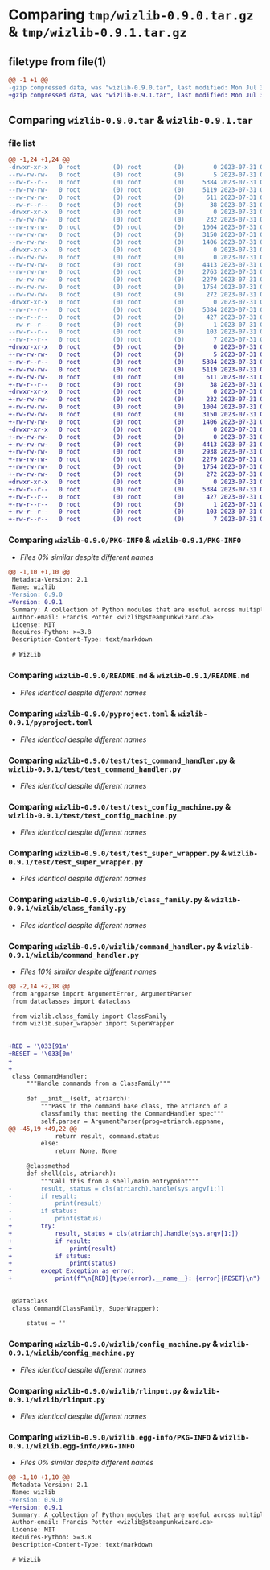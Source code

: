 # Comparing `tmp/wizlib-0.9.0.tar.gz` & `tmp/wizlib-0.9.1.tar.gz`

## filetype from file(1)

```diff
@@ -1 +1 @@
-gzip compressed data, was "wizlib-0.9.0.tar", last modified: Mon Jul 31 01:10:39 2023, max compression
+gzip compressed data, was "wizlib-0.9.1.tar", last modified: Mon Jul 31 01:50:17 2023, max compression
```

## Comparing `wizlib-0.9.0.tar` & `wizlib-0.9.1.tar`

### file list

```diff
@@ -1,24 +1,24 @@
-drwxr-xr-x   0 root         (0) root         (0)        0 2023-07-31 01:10:39.463452 wizlib-0.9.0/
--rw-rw-rw-   0 root         (0) root         (0)        5 2023-07-31 01:09:48.000000 wizlib-0.9.0/.version
--rw-r--r--   0 root         (0) root         (0)     5384 2023-07-31 01:10:39.463452 wizlib-0.9.0/PKG-INFO
--rw-rw-rw-   0 root         (0) root         (0)     5119 2023-07-31 01:10:30.000000 wizlib-0.9.0/README.md
--rw-rw-rw-   0 root         (0) root         (0)      611 2023-07-31 01:10:30.000000 wizlib-0.9.0/pyproject.toml
--rw-r--r--   0 root         (0) root         (0)       38 2023-07-31 01:10:39.463452 wizlib-0.9.0/setup.cfg
-drwxr-xr-x   0 root         (0) root         (0)        0 2023-07-31 01:10:39.460452 wizlib-0.9.0/test/
--rw-rw-rw-   0 root         (0) root         (0)      232 2023-07-31 01:10:30.000000 wizlib-0.9.0/test/test_class_family.py
--rw-rw-rw-   0 root         (0) root         (0)     1004 2023-07-31 01:10:30.000000 wizlib-0.9.0/test/test_command_handler.py
--rw-rw-rw-   0 root         (0) root         (0)     3150 2023-07-31 01:10:30.000000 wizlib-0.9.0/test/test_config_machine.py
--rw-rw-rw-   0 root         (0) root         (0)     1406 2023-07-31 01:10:30.000000 wizlib-0.9.0/test/test_super_wrapper.py
-drwxr-xr-x   0 root         (0) root         (0)        0 2023-07-31 01:10:39.461452 wizlib-0.9.0/wizlib/
--rw-rw-rw-   0 root         (0) root         (0)        0 2023-07-31 01:10:30.000000 wizlib-0.9.0/wizlib/__init__.py
--rw-rw-rw-   0 root         (0) root         (0)     4413 2023-07-31 01:10:30.000000 wizlib-0.9.0/wizlib/class_family.py
--rw-rw-rw-   0 root         (0) root         (0)     2763 2023-07-31 01:10:30.000000 wizlib-0.9.0/wizlib/command_handler.py
--rw-rw-rw-   0 root         (0) root         (0)     2279 2023-07-31 01:10:30.000000 wizlib-0.9.0/wizlib/config_machine.py
--rw-rw-rw-   0 root         (0) root         (0)     1754 2023-07-31 01:10:30.000000 wizlib-0.9.0/wizlib/rlinput.py
--rw-rw-rw-   0 root         (0) root         (0)      272 2023-07-31 01:10:30.000000 wizlib-0.9.0/wizlib/super_wrapper.py
-drwxr-xr-x   0 root         (0) root         (0)        0 2023-07-31 01:10:39.462452 wizlib-0.9.0/wizlib.egg-info/
--rw-r--r--   0 root         (0) root         (0)     5384 2023-07-31 01:10:39.000000 wizlib-0.9.0/wizlib.egg-info/PKG-INFO
--rw-r--r--   0 root         (0) root         (0)      427 2023-07-31 01:10:39.000000 wizlib-0.9.0/wizlib.egg-info/SOURCES.txt
--rw-r--r--   0 root         (0) root         (0)        1 2023-07-31 01:10:39.000000 wizlib-0.9.0/wizlib.egg-info/dependency_links.txt
--rw-r--r--   0 root         (0) root         (0)      103 2023-07-31 01:10:39.000000 wizlib-0.9.0/wizlib.egg-info/requires.txt
--rw-r--r--   0 root         (0) root         (0)        7 2023-07-31 01:10:39.000000 wizlib-0.9.0/wizlib.egg-info/top_level.txt
+drwxr-xr-x   0 root         (0) root         (0)        0 2023-07-31 01:50:17.683741 wizlib-0.9.1/
+-rw-rw-rw-   0 root         (0) root         (0)        5 2023-07-31 01:49:27.000000 wizlib-0.9.1/.version
+-rw-r--r--   0 root         (0) root         (0)     5384 2023-07-31 01:50:17.682741 wizlib-0.9.1/PKG-INFO
+-rw-rw-rw-   0 root         (0) root         (0)     5119 2023-07-31 01:50:09.000000 wizlib-0.9.1/README.md
+-rw-rw-rw-   0 root         (0) root         (0)      611 2023-07-31 01:50:09.000000 wizlib-0.9.1/pyproject.toml
+-rw-r--r--   0 root         (0) root         (0)       38 2023-07-31 01:50:17.683741 wizlib-0.9.1/setup.cfg
+drwxr-xr-x   0 root         (0) root         (0)        0 2023-07-31 01:50:17.680741 wizlib-0.9.1/test/
+-rw-rw-rw-   0 root         (0) root         (0)      232 2023-07-31 01:50:09.000000 wizlib-0.9.1/test/test_class_family.py
+-rw-rw-rw-   0 root         (0) root         (0)     1004 2023-07-31 01:50:09.000000 wizlib-0.9.1/test/test_command_handler.py
+-rw-rw-rw-   0 root         (0) root         (0)     3150 2023-07-31 01:50:09.000000 wizlib-0.9.1/test/test_config_machine.py
+-rw-rw-rw-   0 root         (0) root         (0)     1406 2023-07-31 01:50:09.000000 wizlib-0.9.1/test/test_super_wrapper.py
+drwxr-xr-x   0 root         (0) root         (0)        0 2023-07-31 01:50:17.681741 wizlib-0.9.1/wizlib/
+-rw-rw-rw-   0 root         (0) root         (0)        0 2023-07-31 01:50:09.000000 wizlib-0.9.1/wizlib/__init__.py
+-rw-rw-rw-   0 root         (0) root         (0)     4413 2023-07-31 01:50:09.000000 wizlib-0.9.1/wizlib/class_family.py
+-rw-rw-rw-   0 root         (0) root         (0)     2938 2023-07-31 01:50:09.000000 wizlib-0.9.1/wizlib/command_handler.py
+-rw-rw-rw-   0 root         (0) root         (0)     2279 2023-07-31 01:50:09.000000 wizlib-0.9.1/wizlib/config_machine.py
+-rw-rw-rw-   0 root         (0) root         (0)     1754 2023-07-31 01:50:09.000000 wizlib-0.9.1/wizlib/rlinput.py
+-rw-rw-rw-   0 root         (0) root         (0)      272 2023-07-31 01:50:09.000000 wizlib-0.9.1/wizlib/super_wrapper.py
+drwxr-xr-x   0 root         (0) root         (0)        0 2023-07-31 01:50:17.682741 wizlib-0.9.1/wizlib.egg-info/
+-rw-r--r--   0 root         (0) root         (0)     5384 2023-07-31 01:50:17.000000 wizlib-0.9.1/wizlib.egg-info/PKG-INFO
+-rw-r--r--   0 root         (0) root         (0)      427 2023-07-31 01:50:17.000000 wizlib-0.9.1/wizlib.egg-info/SOURCES.txt
+-rw-r--r--   0 root         (0) root         (0)        1 2023-07-31 01:50:17.000000 wizlib-0.9.1/wizlib.egg-info/dependency_links.txt
+-rw-r--r--   0 root         (0) root         (0)      103 2023-07-31 01:50:17.000000 wizlib-0.9.1/wizlib.egg-info/requires.txt
+-rw-r--r--   0 root         (0) root         (0)        7 2023-07-31 01:50:17.000000 wizlib-0.9.1/wizlib.egg-info/top_level.txt
```

### Comparing `wizlib-0.9.0/PKG-INFO` & `wizlib-0.9.1/PKG-INFO`

 * *Files 0% similar despite different names*

```diff
@@ -1,10 +1,10 @@
 Metadata-Version: 2.1
 Name: wizlib
-Version: 0.9.0
+Version: 0.9.1
 Summary: A collection of Python modules that are useful across multiple projects
 Author-email: Francis Potter <wizlib@steampunkwizard.ca>
 License: MIT
 Requires-Python: >=3.8
 Description-Content-Type: text/markdown
 
 # WizLib
```

### Comparing `wizlib-0.9.0/README.md` & `wizlib-0.9.1/README.md`

 * *Files identical despite different names*

### Comparing `wizlib-0.9.0/pyproject.toml` & `wizlib-0.9.1/pyproject.toml`

 * *Files identical despite different names*

### Comparing `wizlib-0.9.0/test/test_command_handler.py` & `wizlib-0.9.1/test/test_command_handler.py`

 * *Files identical despite different names*

### Comparing `wizlib-0.9.0/test/test_config_machine.py` & `wizlib-0.9.1/test/test_config_machine.py`

 * *Files identical despite different names*

### Comparing `wizlib-0.9.0/test/test_super_wrapper.py` & `wizlib-0.9.1/test/test_super_wrapper.py`

 * *Files identical despite different names*

### Comparing `wizlib-0.9.0/wizlib/class_family.py` & `wizlib-0.9.1/wizlib/class_family.py`

 * *Files identical despite different names*

### Comparing `wizlib-0.9.0/wizlib/command_handler.py` & `wizlib-0.9.1/wizlib/command_handler.py`

 * *Files 10% similar despite different names*

```diff
@@ -2,14 +2,18 @@
 from argparse import ArgumentError, ArgumentParser
 from dataclasses import dataclass
 
 from wizlib.class_family import ClassFamily
 from wizlib.super_wrapper import SuperWrapper
 
 
+RED = '\033[91m'
+RESET = '\033[0m'
+
+
 class CommandHandler:
     """Handle commands from a ClassFamily"""
 
     def __init__(self, atriarch):
         """Pass in the command base class, the atriarch of a
         classfamily that meeting the CommandHandler spec"""
         self.parser = ArgumentParser(prog=atriarch.appname,
@@ -45,19 +49,22 @@
             return result, command.status
         else:
             return None, None
 
     @classmethod
     def shell(cls, atriarch):
         """Call this from a shell/main entrypoint"""
-        result, status = cls(atriarch).handle(sys.argv[1:])
-        if result:
-            print(result)
-        if status:
-            print(status)
+        try:
+            result, status = cls(atriarch).handle(sys.argv[1:])
+            if result:
+                print(result)
+            if status:
+                print(status)
+        except Exception as error:
+            print(f"\n{RED}{type(error).__name__}: {error}{RESET}\n")
 
 
 @dataclass
 class Command(ClassFamily, SuperWrapper):
 
     status = ''
```

### Comparing `wizlib-0.9.0/wizlib/config_machine.py` & `wizlib-0.9.1/wizlib/config_machine.py`

 * *Files identical despite different names*

### Comparing `wizlib-0.9.0/wizlib/rlinput.py` & `wizlib-0.9.1/wizlib/rlinput.py`

 * *Files identical despite different names*

### Comparing `wizlib-0.9.0/wizlib.egg-info/PKG-INFO` & `wizlib-0.9.1/wizlib.egg-info/PKG-INFO`

 * *Files 0% similar despite different names*

```diff
@@ -1,10 +1,10 @@
 Metadata-Version: 2.1
 Name: wizlib
-Version: 0.9.0
+Version: 0.9.1
 Summary: A collection of Python modules that are useful across multiple projects
 Author-email: Francis Potter <wizlib@steampunkwizard.ca>
 License: MIT
 Requires-Python: >=3.8
 Description-Content-Type: text/markdown
 
 # WizLib
```

